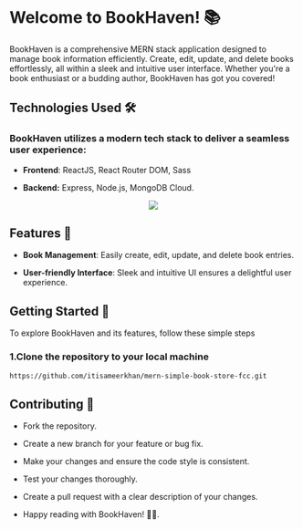 # Welcome to BookHaven! 📚

BookHaven is a comprehensive MERN stack application designed to manage book information efficiently. Create, edit, update, and delete books effortlessly, all within a sleek and intuitive user interface. Whether you're a book enthusiast or a budding author, BookHaven has got you covered!

## Technologies Used 🛠️

### BookHaven utilizes a modern tech stack to deliver a seamless user experience:

* **Frontend**: ReactJS, React Router DOM, Sass

* **Backend:** Express, Node.js, MongoDB Cloud.

<p align="center">
  <a href="https://skillicons.dev">
    <img src="https://skillicons.dev/icons?i=html,sass,javascript,react,nodejs,express,mongo,git,vercel,vite,babel,vscode" />
  </a>
</p>

## Features 📖

* **Book Management**: Easily create, edit, update, and delete book entries.

* **User-friendly Interface**: Sleek and intuitive UI ensures a delightful user experience.

## Getting Started 🚀

To explore BookHaven and its features, follow these simple steps

### 1.Clone the repository to your local machine

```bash
https://github.com/itisameerkhan/mern-simple-book-store-fcc.git
```

## Contributing 🤝

* Fork the repository.

* Create a new branch for your feature or bug fix.
* Make your changes and ensure the code style is consistent.
* Test your changes thoroughly.
* Create a pull request with a clear description of your changes.
* Happy reading with BookHaven! 📖🌟.
